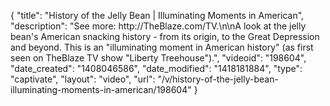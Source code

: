 {
    "title": "History of the Jelly Bean | Illuminating Moments in American",
    "description": "See more: http:\/\/TheBlaze.com\/TV.\n\nA look at the jelly bean's American snacking history - from its origin, to the Great Depression and beyond. This is an \"illuminating moment in American history\" (as first seen on TheBlaze TV show \"Liberty Treehouse\").",
    "videoid": "198604",
    "date_created": "1408046586",
    "date_modified": "1418181884",
    "type": "captivate",
    "layout": "video",
    "url": "\/v\/history-of-the-jelly-bean-illuminating-moments-in-american\/198604"
}